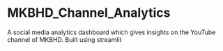 # MKBHD_Channel_Analytics
A social media analytics dashboard which gives insights on the YouTube channel of MKBHD. Built using streamlit
